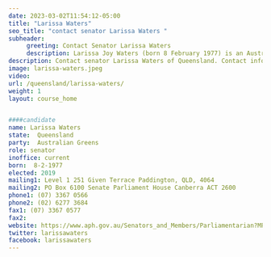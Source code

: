 ```yaml
---
date: 2023-03-02T11:54:12-05:00
title: "Larissa Waters"
seo_title: "contact senator Larissa Waters "
subheader:
     greeting: Contact Senator Larissa Waters
     description: Larissa Joy Waters (born 8 February 1977) is an Australian politician. She is a member of the Australian Greens and has served as a Senator for Queensland since 2018. She previously served in the Senate from 2011 to 2017, resigning during the parliamentary eligibility crisis due to her holding Canadian citizenship in violation of Section 44 of the Constitution of Australia. Waters serves as her party's Senate leader, in office since February 2020. She previously served as co-deputy leader from May 2015 to July 2017 and again from December 2018 to June 2022.
description: Contact senator Larissa Waters of Queensland. Contact information for Larissa Waters includes email address, phone number, and mailing address.
image: larissa-waters.jpeg
video:
url: /queensland/larissa-waters/
weight: 1
layout: course_home


####candidate
name: Larissa Waters
state:	Queensland
party:	Australian Greens
role: senator
inoffice: current
born:  8-2-1977
elected: 2019
mailing1: Level 1 251 Given Terrace Paddington, QLD, 4064
mailing2: PO Box 6100 Senate Parliament House Canberra ACT 2600
phone1:	(07) 3367 0566
phone2: (02) 6277 3684
fax1: (07) 3367 0577
fax2:
website: https://www.aph.gov.au/Senators_and_Members/Parliamentarian?MPID=192970
twitter: larissawaters
facebook: larissawaters
---
```

